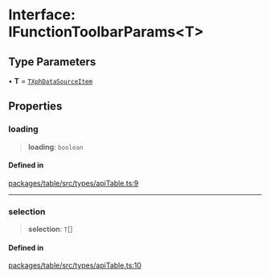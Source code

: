 # Interface: IFunctionToolbarParams\<T\>

## Type Parameters

• **T** = [`TXphDataSourceItem`](../type-aliases/TXphDataSourceItem.md)

## Properties

### loading

> **loading**: `boolean`

#### Defined in

[packages/table/src/types/apiTable.ts:9](https://github.com/XiaoPiHong/xph-crud/blob/1453d1f4b2490c13545a9d7404efaaabc2a2fd0f/packages/table/src/types/apiTable.ts#L9)

***

### selection

> **selection**: `T`[]

#### Defined in

[packages/table/src/types/apiTable.ts:10](https://github.com/XiaoPiHong/xph-crud/blob/1453d1f4b2490c13545a9d7404efaaabc2a2fd0f/packages/table/src/types/apiTable.ts#L10)
